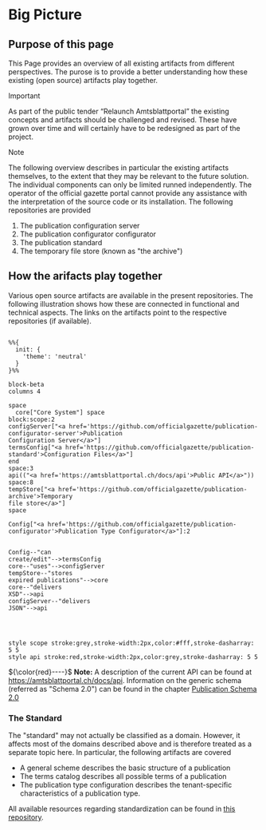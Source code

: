 # Big Picture

## Purpose of this page
This Page provides an overview of all existing artifacts from different perspectives. The purose is to provide a better understanding how these existing (open source) artifacts play together. 
> [!IMPORTANT]
> As part of the public tender “Relaunch Amtsblattportal” the existing concepts and artifacts should be challenged and revised. These have grown over time and will certainly have to be redesigned as part of the project.

> [!NOTE]
> The following overview describes in particular the existing artifacts themselves, to the extent that they may be relevant to the future solution. The individual components can only be limited runned independently. The operator of the official gazette portal cannot provide any assistance with the interpretation of the source code or its installation.
> The following repositories are provided
> 1. The publication configuration server
> 2. The publication configurator configurator
> 3. The publication standard
> 4. The temporary file store (known as "the archive")


## How the arifacts play together
Various open source artifacts are available in the present repositories. The following illustration shows how these are connected in functional and technical aspects. The links on the artifacts point to the respective repositories (if available).

```mermaid

%%{
  init: {
    'theme': 'neutral'
  }
}%%

block-beta
columns 4

space
  core["Core System"] space
block:scope:2
configServer["<a href='https://github.com/officialgazette/publication-configurator-server'>Publication
Configuration Server</a>"]
termsConfig["<a href='https://github.com/officialgazette/publication-standard'>Configuration Files</a>"]
end
space:3
api(("<a href='https://amtsblattportal.ch/docs/api'>Public API</a>"))
space:8
tempStore["<a href='https://github.com/officialgazette/publication-archive'>Temporary
file store</a>"]
space

Config["<a href='https://github.com/officialgazette/publication-configurator'>Publication Type Configurator</a>"]:2


Config--"can
create/edit"-->termsConfig
core--"uses"-->configServer
tempStore--"stores
expired publications"-->core
core--"delivers
XSD"-->api
configServer--"delivers
JSON"-->api




style scope stroke:grey,stroke-width:2px,color:#fff,stroke-dasharray: 5 5
style api stroke:red,stroke-width:2px,color:grey,stroke-dasharray: 5 5
```

${\color{red}----}$ **Note:** A description of the current API can be found at https://amtsblattportal.ch/docs/api. Information on the generic schema (referred as "Schema 2.0") can be found in the chapter [Publication Schema 2.0](https://amtsblattportal.ch/docs/api/#_publication_schema_2_0)

### The Standard
The "standard" may not actually be classified as a domain. However, it affects most of the domains described above and is therefore treated as a separate topic here. In particular, the following artifacts are covered
* A general scheme describes the basic structure of a publication
* The terms catalog describes all possible terms of a publication
* The publication type configuration describes the tenant-specific characteristics of a publication type.

All available resources regarding standardization can be found in [this repository](https://github.com/officialgazette/publication-standard).


